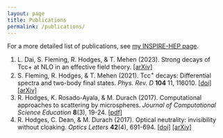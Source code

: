 ```yaml
---
layout: page
title: Publications
permalink: /publications/
---
```


For a more detailed list of publications, see [my INSPIRE-HEP page](https://inspirehep.net/authors/1920819).

1. L. Dai, S. Fleming, R. Hodges, & T. Mehen (2023). Strong decays of Tcc+ at NLO in an effective field theory. [\[arXiv\]](https://arxiv.org/abs/2301.11950)
2. S. Fleming, R. Hodges, & T. Mehen (2021). Tcc<sup>+</sup> decays: Differential spectra and two-body final states. *Phys. Rev. D* **104** 11, 116010. [\[doi\]](https://doi.org/10.1103/PhysRevD.104.116010) [\[arXiv\]](https://arxiv.org/abs/2109.02188)
3. R. Hodges, K. Rosado-Ayala, & M. Durach (2017). Computational approaches to scattering by microspheres. *Journal of Computational Science Education* **8**(3), 19-24. [\[pdf\]](http://shodor.org/media/content/jocse/volume8/issue3/hodges_final.pdf)
4. R. Hodges, C. Dean, & M. Durach (2017). Optical neutrality: invisibility without cloaking. *Optics Letters* **42**(4), 691-694. [\[doi\]](https://doi.org/10.1364/OL.42.000691) [\[arXiv\]](https://arxiv.org/abs/1612.00268)